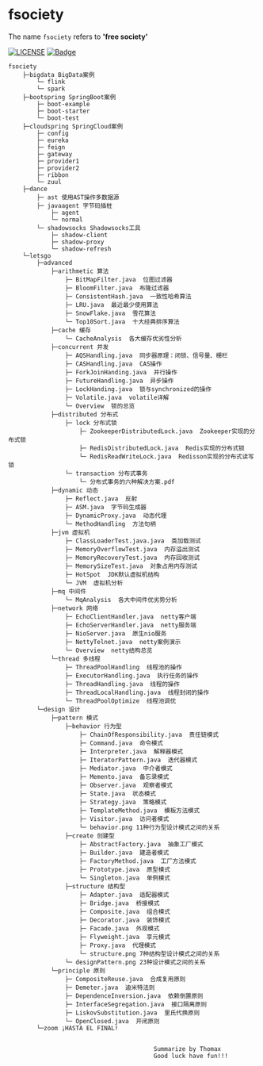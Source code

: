 fsociety
=======
The name `fsociety` refers to **'free society'**

[![LICENSE](https://img.shields.io/badge/license-Anti%20996-blue.svg)](https://github.com/996icu/996.ICU/blob/master/LICENSE)
[![Badge](https://img.shields.io/badge/link-996.icu-red.svg)](https://996.icu/#/zh_CN)

    fsociety
        ├─bigdata BigData案例
            └─ flink
            └─ spark
        ├─bootspring SpringBoot案例
            ├─ boot-example
            ├─ boot-starter
            └─ boot-test
        ├─cloudspring SpringCloud案例
            ├─ config
            ├─ eureka
            ├─ feign
            ├─ gateway
            ├─ provider1
            ├─ provider2
            ├─ ribbon
            └─ zuul
        ├─dance
            ├─ ast 使用AST操作多数据源
            ├─ javaagent 字节码插桩
                ├─ agent
                └─ normal
            └─ shadowsocks Shadowsocks工具
                ├─ shadow-client
                ├─ shadow-proxy
                └─ shadow-refresh
        └─letsgo
            ├─advanced
                ├─arithmetic 算法
                    ├─ BitMapFilter.java  位图过滤器
                    ├─ BloomFilter.java  布隆过滤器
                    ├─ ConsistentHash.java  一致性哈希算法
                    ├─ LRU.java  最近最少使用算法
                    ├─ SnowFlake.java  雪花算法
                    └─ Top10Sort.java  十大经典排序算法
                ├─cache 缓存
                    └─ CacheAnalysis  各大缓存优劣性分析
                ├─concurrent 并发
                    ├─ AQSHandling.java  同步器原理：闭锁、信号量、栅栏
                    ├─ CASHandling.java  CAS操作
                    ├─ ForkJoinHanding.java  并行操作
                    ├─ FutureHandling.java  异步操作
                    ├─ LockHanding.java  锁与synchronized的操作
                    ├─ Volatile.java  volatile详解
                    └─ Overview  锁的总览
                ├─distributed 分布式
                    ├─ lock 分布式锁
                        ├─ ZookeeperDistributedLock.java  Zookeeper实现的分布式锁
                        ├─ RedisDistributedLock.java  Redis实现的分布式锁
                        └─ RedisReadWriteLock.java  Redisson实现的分布式读写锁
                    └─ transaction 分布式事务
                        └─ 分布式事务的六种解决方案.pdf
                ├─dynamic 动态
                    ├─ Reflect.java  反射
                    ├─ ASM.java  字节码生成器
                    ├─ DynamicProxy.java  动态代理
                    └─ MethodHandling  方法句柄
                ├─jvm 虚拟机
                    ├─ ClassLoaderTest.java.java  类加载测试
                    ├─ MemoryOverflowTest.java  内存溢出测试
                    ├─ MemoryRecoveryTest.java  内存回收测试
                    ├─ MemorySizeTest.java  对象占用内存测试
                    ├─ HotSpot  JDK默认虚拟机结构
                    └─ JVM  虚拟机分析
                ├─mq 中间件
                    └─ MqAnalysis  各大中间件优劣势分析
                ├─network 网络
                    ├─ EchoClientHandler.java  netty客户端
                    ├─ EchoServerHandler.java  netty服务端
                    ├─ NioServer.java  原生nio服务
                    ├─ NettyTelnet.java  netty案例演示
                    └─ Overview  netty结构总览
                └─thread 多线程
                    ├─ ThreadPoolHandling  线程池的操作
                    ├─ ExecutorHandling.java  执行任务的操作
                    ├─ ThreadHandling.java  线程的操作
                    ├─ ThreadLocalHandling.java  线程封闭的操作
                    └─ ThreadPoolOptimize  线程池调优
            └─design 设计
                ├─pattern 模式
                    ├─behavior 行为型
                        ├─ ChainOfResponsibility.java  责任链模式
                        ├─ Command.java  命令模式
                        ├─ Interpreter.java  解释器模式
                        ├─ IteratorPattern.java  迭代器模式
                        ├─ Mediator.java  中介者模式
                        ├─ Memento.java  备忘录模式
                        ├─ Observer.java  观察者模式
                        ├─ State.java  状态模式
                        ├─ Strategy.java  策略模式
                        ├─ TemplateMethod.java  模板方法模式
                        ├─ Visitor.java  访问者模式
                        └─ behavior.png 11种行为型设计模式之间的关系
                    ├─create 创建型
                        ├─ AbstractFactory.java  抽象工厂模式
                        ├─ Builder.java  建造者模式
                        ├─ FactoryMethod.java  工厂方法模式
                        ├─ Prototype.java  原型模式
                        └─ Singleton.java  单例模式
                    ├─structure 结构型
                        ├─ Adapter.java  适配器模式
                        ├─ Bridge.java  桥接模式
                        ├─ Composite.java  组合模式
                        ├─ Decorator.java  装饰模式
                        ├─ Facade.java  外观模式
                        ├─ Flyweight.java  享元模式
                        ├─ Proxy.java  代理模式
                        └─ structure.png 7种结构型设计模式之间的关系
                    └─ designPattern.png 23种设计模式之间的关系
                └─principle 原则
                    ├─ CompositeReuse.java  合成复用原则
                    ├─ Demeter.java  迪米特法则
                    ├─ DependenceInversion.java  依赖倒置原则
                    ├─ InterfaceSegregation.java  接口隔离原则
                    ├─ LiskovSubstitution.java  里氏代换原则
                    └─ OpenClosed.java  开闭原则
            └─zoom ¡HASTA EL FINAL!


                                             Summarize by Thomax
                                             Good luck have fun!!!

